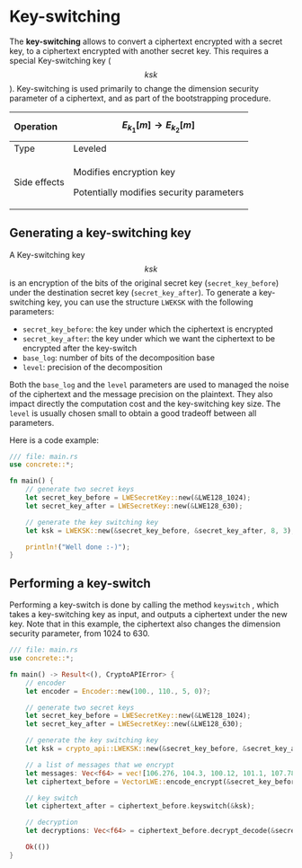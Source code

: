 # Key-switching

The **key-switching** allows to convert a ciphertext encrypted with a secret key, to a ciphertext encrypted with another secret key. This requires a special Key-switching key \($$ksk$$\). Key-switching is used primarily to change the dimension security parameter of a ciphertext, and as part of the bootstrapping procedure.

| Operation | $$E_{k_1}[m] \rightarrow E_{k_2} [m]$$ |
| :--- | :--- |
| Type | Leveled |
| Side effects | <p>Modifies encryption key</p><p>Potentially modifies security parameters</p> |


## Generating a key-switching key

A Key-switching key $$ksk$$ is an encryption of the bits of the original secret key \(`secret_key_before`\) under the destination secret key \(`secret_key_after`\). To generate a key-switching key, you can use the structure `LWEKSK` with the following parameters:

* `secret_key_before`: the key under which the ciphertext is encrypted
* `secret_key_after`: the key under which we want the ciphertext to be encrypted after the key-switch
* `base_log`: number of bits of the decomposition base
* `level`: precision of the decomposition

Both the `base_log` and the `level` parameters are used to managed the noise of the ciphertext and the message precision on the plaintext. They also impact directly the computation cost and the key-switching key size. The `level` is usually chosen small to obtain a good tradeoff between all parameters.

Here is a code example:

```rust
/// file: main.rs
use concrete::*;

fn main() {
    // generate two secret keys
    let secret_key_before = LWESecretKey::new(&LWE128_1024);
    let secret_key_after = LWESecretKey::new(&LWE128_630);

    // generate the key switching key
    let ksk = LWEKSK::new(&secret_key_before, &secret_key_after, 8, 3);

    println!("Well done :-)");
}
```

## Performing a key-switch

Performing a key-switch is done by calling the method `keyswitch` , which takes a key-switching key as input, and outputs a ciphertext under the new key. Note that in this example, the ciphertext also changes the dimension security parameter, from 1024 to 630.

```rust
/// file: main.rs
use concrete::*;

fn main() -> Result<(), CryptoAPIError> {
    // encoder
    let encoder = Encoder::new(100., 110., 5, 0)?;

    // generate two secret keys
    let secret_key_before = LWESecretKey::new(&LWE128_1024);
    let secret_key_after = LWESecretKey::new(&LWE128_630);

    // generate the key switching key
    let ksk = crypto_api::LWEKSK::new(&secret_key_before, &secret_key_after, 2, 6);

    // a list of messages that we encrypt
    let messages: Vec<f64> = vec![106.276, 104.3, 100.12, 101.1, 107.78];
    let ciphertext_before = VectorLWE::encode_encrypt(&secret_key_before, &messages, &encoder)?;

    // key switch
    let ciphertext_after = ciphertext_before.keyswitch(&ksk);

    // decryption
    let decryptions: Vec<f64> = ciphertext_before.decrypt_decode(&secret_key_before)?;

    Ok(())
}
```

